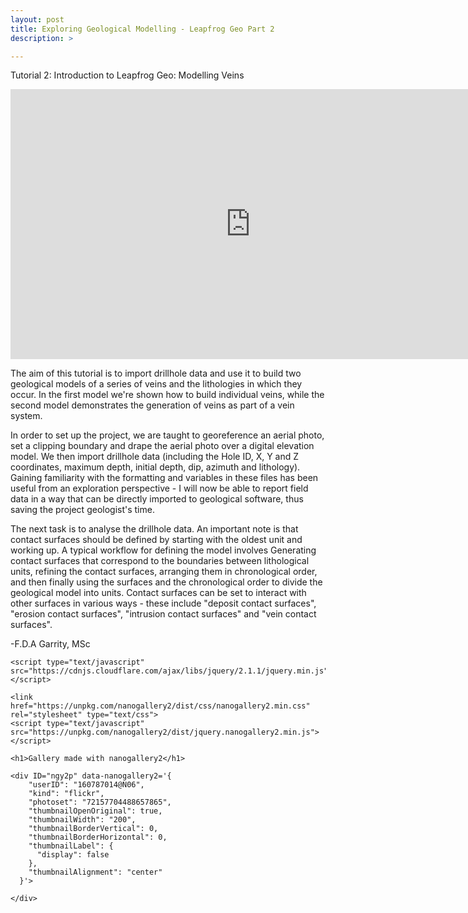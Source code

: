 ```yaml
---
layout: post
title: Exploring Geological Modelling - Leapfrog Geo Part 2
description: >

---
```

Tutorial 2: Introduction to Leapfrog Geo: Modelling Veins
<iframe frameborder="0" allowfullscreen="allowfullscreen" width="768" height="432" src="https://www.youtube.com/embed/B36YXn4n6zc?autoplay=1&loop=1&menu=0&controls=0&showinfo=0&autohide=1&playlist=B36YXn4n6zc"></iframe>

The aim of this tutorial is to import drillhole data and use it to build two geological models of a series of veins and
the lithologies in which they occur. In the first model we're shown how to build individual veins, while the second model demonstrates the generation of veins as part of a vein system.

In order to set up the project, we are taught to georeference an aerial photo, set a clipping boundary and drape the aerial photo over a digital elevation model. We then import drillhole data (including the Hole ID, X, Y and Z coordinates, maximum depth, initial depth, dip, azimuth and lithology). Gaining familiarity with the formatting and variables in these files has been useful from an exploration perspective - I will now be able to report field data in a way that can be directly imported to geological software, thus saving the project geologist's time.

The next task is to analyse the drillhole data. An important note is that contact surfaces should be defined by starting with the oldest unit and working up. A typical workflow for defining the model involves Generating contact surfaces that correspond to the boundaries between lithological units, refining the contact surfaces, arranging them in chronological order, and then finally using  the surfaces and the chronological order to divide the geological model into units. Contact surfaces can be set to interact with other surfaces in various ways - these include "deposit contact surfaces", "erosion contact surfaces", "intrusion contact surfaces" and "vein contact surfaces".

-F.D.A Garrity, MSc



<html>
  <head>
    <meta name="viewport" content="user-scalable=no, width=device-width, initial-scale=1, maximum-scale=1">

    <script type="text/javascript" src="https://cdnjs.cloudflare.com/ajax/libs/jquery/2.1.1/jquery.min.js"></script>

    <link href="https://unpkg.com/nanogallery2/dist/css/nanogallery2.min.css" rel="stylesheet" type="text/css">
    <script type="text/javascript" src="https://unpkg.com/nanogallery2/dist/jquery.nanogallery2.min.js"></script>

  </head>
  <body>

    <h1>Gallery made with nanogallery2</h1>

    <div ID="ngy2p" data-nanogallery2='{
        "userID": "160787014@N06",
        "kind": "flickr",
        "photoset": "72157704488657865",
        "thumbnailOpenOriginal": true,
        "thumbnailWidth": "200",
        "thumbnailBorderVertical": 0,
        "thumbnailBorderHorizontal": 0,
        "thumbnailLabel": {
          "display": false
        },
        "thumbnailAlignment": "center"
      }'>

    </div>
    
  </body>
</html>

